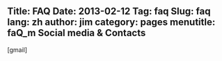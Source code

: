 ﻿Title: FAQ
Date: 2013-02-12
Tag: faq
Slug: faq
lang: zh
author: jim
category: pages
menutitle: faQ_m
Social media & Contacts
------------------------
[gmail]


